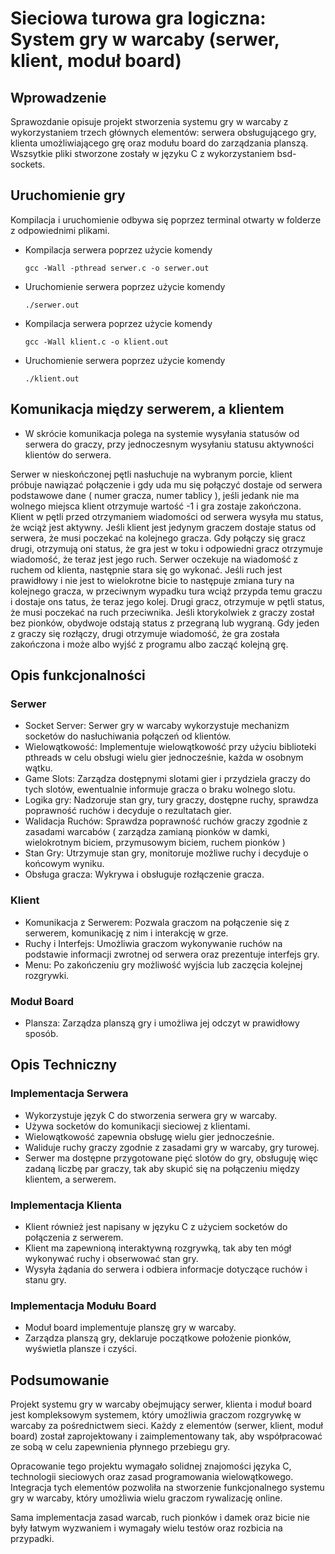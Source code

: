 # Sieciowa turowa gra logiczna: System gry w warcaby (serwer, klient, moduł board)

## Wprowadzenie

Sprawozdanie opisuje projekt stworzenia systemu gry w warcaby z wykorzystaniem trzech głównych elementów: serwera obsługującego gry, klienta umożliwiającego grę oraz modułu board do zarządzania planszą. Wszsytkie pliki stworzone zostały w języku C z wykorzystaniem bsd-sockets.

## Uruchomienie gry
Kompilacja i uruchomienie odbywa się poprzez terminal otwarty w folderze z odpowiednimi plikami.
- Kompilacja serwera poprzez użycie komendy
  ```
  gcc -Wall -pthread serwer.c -o serwer.out
  ```
- Uruchomienie serwera poprzez użycie komendy
  ```
  ./serwer.out
  ```
- Kompilacja serwera poprzez użycie komendy
  ```
  gcc -Wall klient.c -o klient.out
  ```
- Uruchomienie serwera poprzez użycie komendy
  ```
  ./klient.out
  ```

## Komunikacja między serwerem, a klientem
- W skrócie komunikacja polega na systemie wysyłania statusów od serwera do graczy, przy jednoczesnym wysyłaniu statusu aktywności klientów do serwera.
  
Serwer w nieskończonej pętli nasłuchuje na wybranym porcie, klient próbuje nawiązać połączenie i gdy uda mu się połączyć dostaje od serwera podstawowe dane ( numer gracza, numer tablicy ), jeśli jedank nie ma wolnego miejsca klient otrzymuje wartość -1 i gra zostaje zakończona. Klient w pętli przed otrzymaniem wiadomości od serwera wysyła mu status, że wciąż jest aktywny. Jeśli klient jest jedynym graczem dostaje status od serwera, że musi poczekać na kolejnego gracza. Gdy połączy się gracz drugi, otrzymują oni status, że gra jest w toku i odpowiedni gracz otrzymuje wiadomość, że teraz jest jego ruch. Serwer oczekuje na wiadomość z ruchem od klienta, następnie stara się go wykonać. Jeśli ruch jest prawidłowy i nie jest to wielokrotne bicie to następuje zmiana tury na kolejnego gracza, w przeciwnym wypadku tura wciąż przypda temu graczu i dostaje ons tatus, że teraz jego kolej. Drugi gracz, otrzymuje w pętli status, że musi poczekać na ruch przeciwnika. Jeśli ktorykolwiek z graczy został bez pionków, obydwoje odstają status z przegraną lub wygraną. Gdy jeden z graczy się rozłączy, drugi otrzymuje wiadomość, że gra została zakończona i może albo wyjść z programu albo zacząć kolejną grę. 

## Opis funkcjonalności

### Serwer
- Socket Server: Serwer gry w warcaby wykorzystuje mechanizm socketów do nasłuchiwania połączeń od klientów.
- Wielowątkowość: Implementuje wielowątkowość przy użyciu biblioteki pthreads w celu obsługi wielu gier jednocześnie, każda w osobnym wątku.
- Game Slots: Zarządza dostępnymi slotami gier i przydziela graczy do tych slotów, ewentualnie informuje gracza o braku wolnego slotu.
- Logika gry: Nadzoruje stan gry, tury graczy, dostępne ruchy, sprawdza poprawność ruchów i decyduje o rezultatach gier.
- Walidacja Ruchów: Sprawdza poprawność ruchów graczy zgodnie z zasadami warcabów ( zarządza zamianą pionków w damki, wielokrotnym biciem, przymusowym biciem, ruchem pionków )
- Stan Gry: Utrzymuje stan gry, monitoruje możliwe ruchy i decyduje o końcowym wyniku.
- Obsługa gracza: Wykrywa i obsługuje rozłączenie gracza. 
### Klient
- Komunikacja z Serwerem: Pozwala graczom na połączenie się z serwerem, komunikację z nim i interakcję w grze.
- Ruchy i Interfejs: Umożliwia graczom wykonywanie ruchów na podstawie informacji zwrotnej od serwera oraz prezentuje interfejs gry.
- Menu: Po zakończeniu gry możliwość wyjścia lub zaczęcia kolejnej rozgrywki.
### Moduł Board
- Plansza: Zarządza planszą gry i umożliwa jej odczyt w prawidłowy sposób.
  
## Opis Techniczny

### Implementacja Serwera
- Wykorzystuje język C do stworzenia serwera gry w warcaby.
- Używa socketów do komunikacji sieciowej z klientami.
- Wielowątkowość zapewnia obsługę wielu gier jednocześnie.
- Waliduje ruchy graczy zgodnie z zasadami gry w warcaby, gry turowej.
- Serwer ma dostępne przygotowane pięć slotów do gry, obsługuję więc zadaną liczbę par graczy, tak aby skupić się na połączeniu między klientem, a serwerem.
### Implementacja Klienta
- Klient również jest napisany w języku C z użyciem socketów do połączenia z serwerem.
- Klient ma zapewnioną interaktywną rozgrywką, tak aby ten mógł wykonywać ruchy i obserwować stan gry.
- Wysyła żądania do serwera i odbiera informacje dotyczące ruchów i stanu gry.
### Implementacja Modułu Board
- Moduł board implementuje planszę gry w warcaby.
- Zarządza planszą gry, deklaruje początkowe położenie pionków, wyświetla plansze i czyści.

## Podsumowanie

Projekt systemu gry w warcaby obejmujący serwer, klienta i moduł board jest kompleksowym systemem, który umożliwia graczom rozgrywkę w warcaby za pośrednictwem sieci. Każdy z elementów (serwer, klient, moduł board) został zaprojektowany i zaimplementowany tak, aby współpracować ze sobą w celu zapewnienia płynnego przebiegu gry.

Opracowanie tego projektu wymagało solidnej znajomości języka C, technologii sieciowych oraz zasad programowania wielowątkowego. Integracja tych elementów pozwoliła na stworzenie funkcjonalnego systemu gry w warcaby, który umożliwia wielu graczom rywalizację online. 

Sama implementacja zasad warcab, ruch pionków i damek oraz bicie nie były łatwym wyzwaniem i wymagały wielu testów oraz rozbicia na przypadki.
